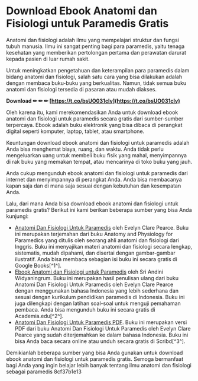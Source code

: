 
 
# Download Ebook Anatomi dan Fisiologi untuk Paramedis Gratis
 
Anatomi dan fisiologi adalah ilmu yang mempelajari struktur dan fungsi tubuh manusia. Ilmu ini sangat penting bagi para paramedis, yaitu tenaga kesehatan yang memberikan pertolongan pertama dan perawatan darurat kepada pasien di luar rumah sakit.
 
Untuk meningkatkan pengetahuan dan keterampilan para paramedis dalam bidang anatomi dan fisiologi, salah satu cara yang bisa dilakukan adalah dengan membaca buku-buku yang berkualitas. Namun, tidak semua buku anatomi dan fisiologi tersedia di pasaran atau mudah diakses.
 
**Download ✏ ✏ ✏ [https://t.co/bsUO031clv](https://t.co/bsUO031clv)**


 
Oleh karena itu, kami merekomendasikan Anda untuk download ebook anatomi dan fisiologi untuk paramedis secara gratis dari sumber-sumber terpercaya. Ebook adalah buku elektronik yang bisa dibaca di perangkat digital seperti komputer, laptop, tablet, atau smartphone.
 
Keuntungan download ebook anatomi dan fisiologi untuk paramedis adalah Anda bisa menghemat biaya, ruang, dan waktu. Anda tidak perlu mengeluarkan uang untuk membeli buku fisik yang mahal, menyimpannya di rak buku yang memakan tempat, atau mencarinya di toko buku yang jauh.
 
Anda cukup mengunduh ebook anatomi dan fisiologi untuk paramedis dari internet dan menyimpannya di perangkat Anda. Anda bisa membacanya kapan saja dan di mana saja sesuai dengan kebutuhan dan kesempatan Anda.
 
Lalu, dari mana Anda bisa download ebook anatomi dan fisiologi untuk paramedis gratis? Berikut ini kami berikan beberapa sumber yang bisa Anda kunjungi:
 
- [Anatomi Dan Fisiologi Untuk Paramedis](https://books.google.com/books/about/Anatomi_Dan_Fisiologi_Untuk_Paramedis.html?id=55OShlTLNCMC) oleh Evelyn Clare Pearce. Buku ini merupakan terjemahan dari buku Anatomy and Physiology for Paramedics yang ditulis oleh seorang ahli anatomi dan fisiologi dari Inggris. Buku ini menyajikan materi anatomi dan fisiologi secara lengkap, sistematis, mudah dipahami, dan disertai dengan gambar-gambar ilustratif. Anda bisa membaca sebagian isi buku ini secara gratis di Google Books[^1^].
- [Ebook Anatomi dan Fisiologi untuk Paramedis](https://www.academia.edu/11576180/ebook_Anatomi_dan_Fisiologi_untuk_Paramedis) oleh Sri Andini Widyaningrum. Buku ini merupakan hasil penulisan ulang dari buku Anatomi Dan Fisiologi Untuk Paramedis oleh Evelyn Clare Pearce dengan menggunakan bahasa Indonesia yang lebih sederhana dan sesuai dengan kurikulum pendidikan paramedis di Indonesia. Buku ini juga dilengkapi dengan latihan soal-soal untuk menguji pemahaman pembaca. Anda bisa mengunduh buku ini secara gratis di Academia.edu[^2^].
- [Anatomi Dan Fisiologi Untuk Paramedis PDF](https://id.scribd.com/doc/248037832/anatomi-dan-fisiologi-untuk-paramedis-pdf). Buku ini merupakan versi PDF dari buku Anatomi Dan Fisiologi Untuk Paramedis oleh Evelyn Clare Pearce yang sudah diterjemahkan ke dalam bahasa Indonesia. Buku ini bisa Anda baca secara online atau unduh secara gratis di Scribd[^3^].

Demikianlah beberapa sumber yang bisa Anda gunakan untuk download ebook anatomi dan fisiologi untuk paramedis gratis. Semoga bermanfaat bagi Anda yang ingin belajar lebih banyak tentang ilmu anatomi dan fisiologi sebagai paramedis
 8cf37b1e13
 

